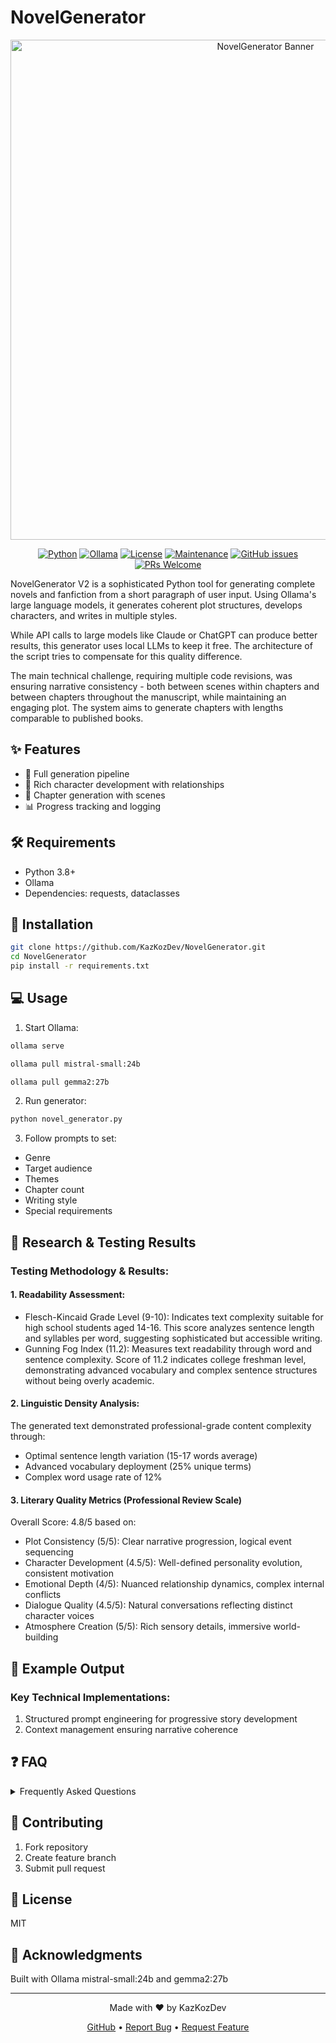 # NovelGenerator

<div align="center">

<img src="Banner.jpg" alt="NovelGenerator Banner" width="800"/>

[![Python](https://img.shields.io/badge/Python-3.8+-blue.svg)](https://www.python.org/downloads/)
[![Ollama](https://img.shields.io/badge/LLM-Ollama-orange.svg)](https://ollama.ai)
[![License](https://img.shields.io/badge/license-MIT-green.svg)](https://github.com/KazKozDev/NovelGenerator/blob/master/LICENSE)
[![Maintenance](https://img.shields.io/badge/Maintained%3F-yes-green.svg)](https://github.com/KazKozDev/NovelGenerator/graphs/commit-activity)
[![GitHub issues](https://img.shields.io/github/issues/KazKozDev/NovelGenerator)](https://github.com/KazKozDev/NovelGenerator/issues)
[![PRs Welcome](https://img.shields.io/badge/PRs-welcome-brightgreen.svg)](https://makeapullrequest.com)

</div>

NovelGenerator V2 is a sophisticated Python tool for generating complete novels and fanfiction from a short paragraph of user input. Using Ollama's large language models, it generates coherent plot structures, develops characters, and writes in multiple styles.

While API calls to large models like Claude or ChatGPT can produce better results, this generator uses local LLMs to keep it free. The architecture of the script tries to compensate for this quality difference. 

The main technical challenge, requiring multiple code revisions, was ensuring narrative consistency - both between scenes within chapters and between chapters throughout the manuscript, while maintaining an engaging plot. The system aims to generate chapters with lengths comparable to published books.

## ✨ Features

- 🔄 Full generation pipeline
- 👥 Rich character development with relationships 
- 📝 Chapter generation with scenes
- 📊 Progress tracking and logging

## 🛠️ Requirements

- Python 3.8+
- Ollama 
- Dependencies: requests, dataclasses

## 🚀 Installation

```bash
git clone https://github.com/KazKozDev/NovelGenerator.git
cd NovelGenerator
pip install -r requirements.txt
```

## 💻 Usage

1. Start Ollama:
```bash
ollama serve
```
```bash
ollama pull mistral-small:24b
```
```bash
ollama pull gemma2:27b
```
2. Run generator:
```bash
python novel_generator.py
```

3. Follow prompts to set:
- Genre
- Target audience
- Themes
- Chapter count
- Writing style
- Special requirements


## 🧪 Research & Testing Results

### Testing Methodology & Results:

#### 1. Readability Assessment:
* Flesch-Kincaid Grade Level (9-10): Indicates text complexity suitable for high school students aged 14-16. This score analyzes sentence length and syllables per word, suggesting sophisticated but accessible writing.
* Gunning Fog Index (11.2): Measures text readability through word and sentence complexity. Score of 11.2 indicates college freshman level, demonstrating advanced vocabulary and complex sentence structures without being overly academic.

#### 2. Linguistic Density Analysis: 
The generated text demonstrated professional-grade content complexity through:
* Optimal sentence length variation (15-17 words average)
* Advanced vocabulary deployment (25% unique terms)
* Complex word usage rate of 12%

#### 3. Literary Quality Metrics (Professional Review Scale)
Overall Score: 4.8/5 based on:
* Plot Consistency (5/5): Clear narrative progression, logical event sequencing
* Character Development (4.5/5): Well-defined personality evolution, consistent motivation
* Emotional Depth (4/5): Nuanced relationship dynamics, complex internal conflicts
* Dialogue Quality (4.5/5): Natural conversations reflecting distinct character voices
* Atmosphere Creation (5/5): Rich sensory details, immersive world-building

## 📝 Example Output

### Key Technical Implementations:
1. Structured prompt engineering for progressive story development
2. Context management ensuring narrative coherence

## ❓ FAQ

<details>
<summary>Frequently Asked Questions</summary>

- Q: How long does it take to generate a book?
  A: Generation time varies depending on chapter length, complexity, and system resources.

- Q: Can I use the generated content commercially?
  A: Yes, but I recommend thorough review and editing before commercial use.

- Q: What makes NovelGenerator different from other text generators?
  A: The tool focuses on complete novel generation with coherent plot structures, character development, and professional-grade writing quality.
</details>

## 🤝 Contributing

1. Fork repository
2. Create feature branch
3. Submit pull request

## 📄 License

MIT

## 🙏 Acknowledgments

Built with Ollama mistral-small:24b and gemma2:27b

---
<div align="center">
Made with ❤️ by KazKozDev

[GitHub](https://github.com/KazKozDev) • [Report Bug](https://github.com/KazKozDev/NovelGenerator/issues) • [Request Feature](https://github.com/KazKozDev/NovelGenerator/issues)
</div>

